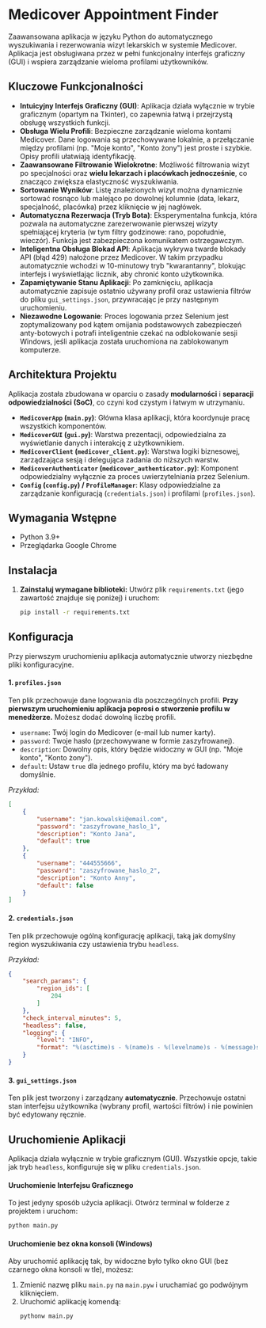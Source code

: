 # Medicover Appointment Finder

Zaawansowana aplikacja w języku Python do automatycznego wyszukiwania i rezerwowania wizyt lekarskich w systemie Medicover. Aplikacja jest obsługiwana przez w pełni funkcjonalny interfejs graficzny (GUI) i wspiera zarządzanie wieloma profilami użytkowników.

## Kluczowe Funkcjonalności

-   **Intuicyjny Interfejs Graficzny (GUI)**: Aplikacja działa wyłącznie w trybie graficznym (opartym na Tkinter), co zapewnia łatwą i przejrzystą obsługę wszystkich funkcji.
-   **Obsługa Wielu Profili**: Bezpieczne zarządzanie wieloma kontami Medicover. Dane logowania są przechowywane lokalnie, a przełączanie między profilami (np. "Moje konto", "Konto żony") jest proste i szybkie. Opisy profili ułatwiają identyfikację.
-   **Zaawansowane Filtrowanie Wielokrotne**: Możliwość filtrowania wizyt po specjalności oraz **wielu lekarzach i placówkach jednocześnie**, co znacząco zwiększa elastyczność wyszukiwania.
-   **Sortowanie Wyników**: Listę znalezionych wizyt można dynamicznie sortować rosnąco lub malejąco po dowolnej kolumnie (data, lekarz, specjalność, placówka) przez kliknięcie w jej nagłówek.
-   **Automatyczna Rezerwacja (Tryb Bota)**: Eksperymentalna funkcja, która pozwala na automatyczne zarezerwowanie pierwszej wizyty spełniającej kryteria (w tym filtry godzinowe: rano, popołudnie, wieczór). Funkcja jest zabezpieczona komunikatem ostrzegawczym.
-   **Inteligentna Obsługa Blokad API**: Aplikacja wykrywa twarde blokady API (błąd 429) nałożone przez Medicover. W takim przypadku automatycznie wchodzi w 10-minutowy tryb "kwarantanny", blokując interfejs i wyświetlając licznik, aby chronić konto użytkownika.
-   **Zapamiętywanie Stanu Aplikacji**: Po zamknięciu, aplikacja automatycznie zapisuje ostatnio używany profil oraz ustawienia filtrów do pliku `gui_settings.json`, przywracając je przy następnym uruchomieniu.
-   **Niezawodne Logowanie**: Proces logowania przez Selenium jest zoptymalizowany pod kątem omijania podstawowych zabezpieczeń anty-botowych i potrafi inteligentnie czekać na odblokowanie sesji Windows, jeśli aplikacja została uruchomiona na zablokowanym komputerze.

## Architektura Projektu

Aplikacja została zbudowana w oparciu o zasady **modularności** i **separacji odpowiedzialności (SoC)**, co czyni kod czystym i łatwym w utrzymaniu.

-   **`MedicoverApp` (`main.py`)**: Główna klasa aplikacji, która koordynuje pracę wszystkich komponentów.
-   **`MedicoverGUI` (`gui.py`)**: Warstwa prezentacji, odpowiedzialna za wyświetlanie danych i interakcję z użytkownikiem.
-   **`MedicoverClient` (`medicover_client.py`)**: Warstwa logiki biznesowej, zarządzająca sesją i delegująca zadania do niższych warstw.
-   **`MedicoverAuthenticator` (`medicover_authenticator.py`)**: Komponent odpowiedzialny wyłącznie za proces uwierzytelniania przez Selenium.
-   **`Config` (`config.py`) / `ProfileManager`**: Klasy odpowiedzialne za zarządzanie konfiguracją (`credentials.json`) i profilami (`profiles.json`).

## Wymagania Wstępne

-   Python 3.9+
-   Przeglądarka Google Chrome

## Instalacja

1.  **Zainstaluj wymagane biblioteki:**
    Utwórz plik `requirements.txt` (jego zawartość znajduje się poniżej) i uruchom:
    ```bash
    pip install -r requirements.txt
    ```

## Konfiguracja

Przy pierwszym uruchomieniu aplikacja automatycznie utworzy niezbędne pliki konfiguracyjne.

#### 1. `profiles.json`
Ten plik przechowuje dane logowania dla poszczególnych profili. **Przy pierwszym uruchomieniu aplikacja poprosi o stworzenie profilu w menedżerze.** Możesz dodać dowolną liczbę profili.

-   `username`: Twój login do Medicover (e-mail lub numer karty).
-   `password`: Twoje hasło (przechowywane w formie zaszyfrowanej).
-   `description`: Dowolny opis, który będzie widoczny w GUI (np. "Moje konto", "Konto żony").
-   `default`: Ustaw `true` dla jednego profilu, który ma być ładowany domyślnie.

*Przykład:*
```json
[
    {
        "username": "jan.kowalski@email.com",
        "password": "zaszyfrowane_haslo_1",
        "description": "Konto Jana",
        "default": true
    },
    {
        "username": "444555666",
        "password": "zaszyfrowane_haslo_2",
        "description": "Konto Anny",
        "default": false
    }
]
```

#### 2. `credentials.json`
Ten plik przechowuje ogólną konfigurację aplikacji, taką jak domyślny region wyszukiwania czy ustawienia trybu `headless`.

*Przykład:*
```json
{
    "search_params": {
        "region_ids": [
            204
        ]
    },
    "check_interval_minutes": 5,
    "headless": false,
    "logging": {
        "level": "INFO",
        "format": "%(asctime)s - %(name)s - %(levelname)s - %(message)s"
    }
}
```

#### 3. `gui_settings.json`
Ten plik jest tworzony i zarządzany **automatycznie**. Przechowuje ostatni stan interfejsu użytkownika (wybrany profil, wartości filtrów) i nie powinien być edytowany ręcznie.

## Uruchomienie Aplikacji

Aplikacja działa wyłącznie w trybie graficznym (GUI). Wszystkie opcje, takie jak tryb `headless`, konfiguruje się w pliku `credentials.json`.

#### Uruchomienie Interfejsu Graficznego

To jest jedyny sposób użycia aplikacji. Otwórz terminal w folderze z projektem i uruchom:
```bash
python main.py
```

#### Uruchomienie bez okna konsoli (Windows)

Aby uruchomić aplikację tak, by widoczne było tylko okno GUI (bez czarnego okna konsoli w tle), możesz:
1.  Zmienić nazwę pliku `main.py` na `main.pyw` i uruchamiać go podwójnym kliknięciem.
2.  Uruchomić aplikację komendą:
    ```bash
    pythonw main.py
    ```